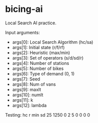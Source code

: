 # bicing-ai
Local Search AI practice.

Input arguments:
* args[0]: Local Search Algorithm (hc/sa)
* args[1]: Initial state (r/f/rf)
* args[2]: Heuristic (max/min)
* args[3]: Set of operators (s/d/sd/r)
* args[4]: Number of stations
* args[5]: Number of bikes
* args[6]: Type of demand (0, 1)
* args[7]: Seed
* args[8]: Num of vans
* args[9]: maxIt
* args[10]: numIt
* args[11]: k
* args[12]: lambda

Testing: 
hc r min sd 25 1250 0 2 5 0 0 0 0